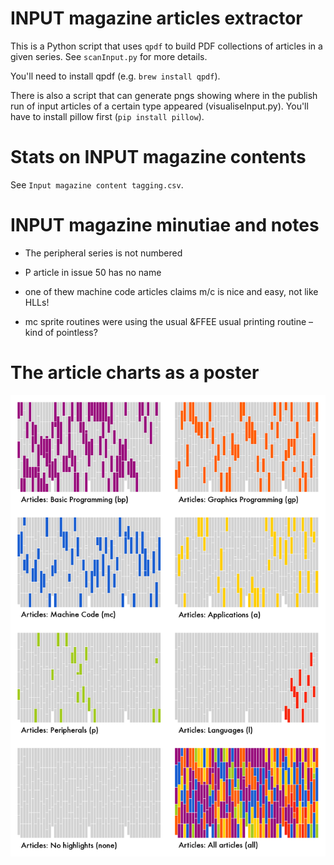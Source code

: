 # INPUT magazine articles extractor

This is a Python script that uses `qpdf` to build PDF collections of articles in a given series. See `scanInput.py` for more details.

You'll need to install qpdf (e.g. `brew install qpdf`).

There is also a script that can generate pngs showing where in the publish run of input articles of a certain type appeared (visualiseInput.py).
You'll have to install pillow first (`pip install pillow`).

# Stats on INPUT magazine contents

See `Input magazine content tagging.csv`.

# INPUT magazine minutiae and notes

* The peripheral series is not numbered

* P article in issue 50 has no name

* one of thew machine code articles claims m/c is nice and easy, not like HLLs!

* mc sprite routines were using the usual &FFEE usual printing routine – kind of pointless?

# The article charts as a poster

![INPUT magazine article coverage as a poster](inputChart-poster.png)
